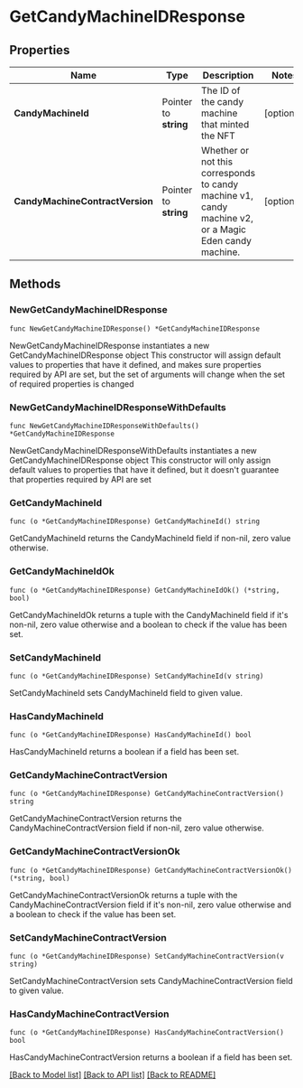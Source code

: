 # GetCandyMachineIDResponse

## Properties

Name | Type | Description | Notes
------------ | ------------- | ------------- | -------------
**CandyMachineId** | Pointer to **string** | The ID of the candy machine that minted the NFT | [optional] 
**CandyMachineContractVersion** | Pointer to **string** | Whether or not this corresponds to candy machine v1, candy machine v2, or a Magic Eden candy machine. | [optional] 

## Methods

### NewGetCandyMachineIDResponse

`func NewGetCandyMachineIDResponse() *GetCandyMachineIDResponse`

NewGetCandyMachineIDResponse instantiates a new GetCandyMachineIDResponse object
This constructor will assign default values to properties that have it defined,
and makes sure properties required by API are set, but the set of arguments
will change when the set of required properties is changed

### NewGetCandyMachineIDResponseWithDefaults

`func NewGetCandyMachineIDResponseWithDefaults() *GetCandyMachineIDResponse`

NewGetCandyMachineIDResponseWithDefaults instantiates a new GetCandyMachineIDResponse object
This constructor will only assign default values to properties that have it defined,
but it doesn't guarantee that properties required by API are set

### GetCandyMachineId

`func (o *GetCandyMachineIDResponse) GetCandyMachineId() string`

GetCandyMachineId returns the CandyMachineId field if non-nil, zero value otherwise.

### GetCandyMachineIdOk

`func (o *GetCandyMachineIDResponse) GetCandyMachineIdOk() (*string, bool)`

GetCandyMachineIdOk returns a tuple with the CandyMachineId field if it's non-nil, zero value otherwise
and a boolean to check if the value has been set.

### SetCandyMachineId

`func (o *GetCandyMachineIDResponse) SetCandyMachineId(v string)`

SetCandyMachineId sets CandyMachineId field to given value.

### HasCandyMachineId

`func (o *GetCandyMachineIDResponse) HasCandyMachineId() bool`

HasCandyMachineId returns a boolean if a field has been set.

### GetCandyMachineContractVersion

`func (o *GetCandyMachineIDResponse) GetCandyMachineContractVersion() string`

GetCandyMachineContractVersion returns the CandyMachineContractVersion field if non-nil, zero value otherwise.

### GetCandyMachineContractVersionOk

`func (o *GetCandyMachineIDResponse) GetCandyMachineContractVersionOk() (*string, bool)`

GetCandyMachineContractVersionOk returns a tuple with the CandyMachineContractVersion field if it's non-nil, zero value otherwise
and a boolean to check if the value has been set.

### SetCandyMachineContractVersion

`func (o *GetCandyMachineIDResponse) SetCandyMachineContractVersion(v string)`

SetCandyMachineContractVersion sets CandyMachineContractVersion field to given value.

### HasCandyMachineContractVersion

`func (o *GetCandyMachineIDResponse) HasCandyMachineContractVersion() bool`

HasCandyMachineContractVersion returns a boolean if a field has been set.


[[Back to Model list]](../README.md#documentation-for-models) [[Back to API list]](../README.md#documentation-for-api-endpoints) [[Back to README]](../README.md)


